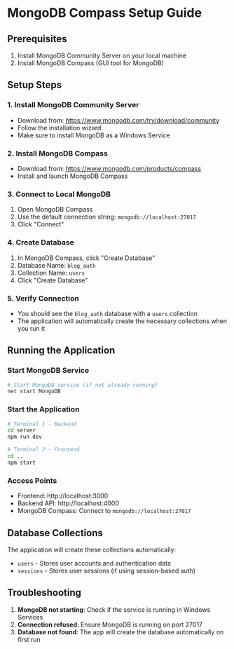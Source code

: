 # MongoDB Compass Setup Guide

## Prerequisites
1. Install MongoDB Community Server on your local machine
2. Install MongoDB Compass (GUI tool for MongoDB)

## Setup Steps

### 1. Install MongoDB Community Server
- Download from: https://www.mongodb.com/try/download/community
- Follow the installation wizard
- Make sure to install MongoDB as a Windows Service

### 2. Install MongoDB Compass
- Download from: https://www.mongodb.com/products/compass
- Install and launch MongoDB Compass

### 3. Connect to Local MongoDB
1. Open MongoDB Compass
2. Use the default connection string: `mongodb://localhost:27017`
3. Click "Connect"

### 4. Create Database
1. In MongoDB Compass, click "Create Database"
2. Database Name: `blog_auth`
3. Collection Name: `users`
4. Click "Create Database"

### 5. Verify Connection
- You should see the `blog_auth` database with a `users` collection
- The application will automatically create the necessary collections when you run it

## Running the Application

### Start MongoDB Service
```bash
# Start MongoDB service (if not already running)
net start MongoDB
```

### Start the Application
```bash
# Terminal 1 - Backend
cd server
npm run dev

# Terminal 2 - Frontend  
cd ..
npm start
```

### Access Points
- Frontend: http://localhost:3000
- Backend API: http://localhost:4000
- MongoDB Compass: Connect to `mongodb://localhost:27017`

## Database Collections
The application will create these collections automatically:
- `users` - Stores user accounts and authentication data
- `sessions` - Stores user sessions (if using session-based auth)

## Troubleshooting
1. **MongoDB not starting**: Check if the service is running in Windows Services
2. **Connection refused**: Ensure MongoDB is running on port 27017
3. **Database not found**: The app will create the database automatically on first run
